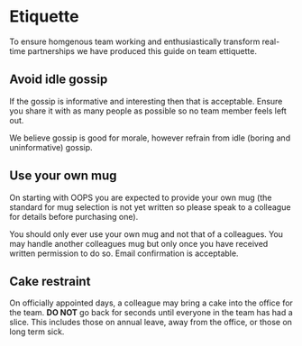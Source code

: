 # Etiquette

To ensure homgenous team working and enthusiastically transform real-time partnerships we have produced this guide on team ettiquette.

## Avoid idle gossip

If the gossip is informative and interesting then that is acceptable. Ensure you share it with as many people as possible so no team member feels left out.

We believe gossip is good for morale, however refrain from idle (boring and uninformative) gossip.

## Use your own mug

On starting with OOPS you are expected to provide your own mug (the standard for mug selection is not yet written so please speak to a colleague for details before purchasing one).

You should only ever use your own mug and not that of a colleagues. You may handle another colleagues mug but only once you have received written permission to do so. Email confirmation is acceptable.

## Cake restraint

On officially appointed days, a colleague may bring a cake into the office for the team. **DO NOT** go back for seconds until everyone in the team has had a slice. This includes those on annual leave, away from the office, or those on long term sick.
